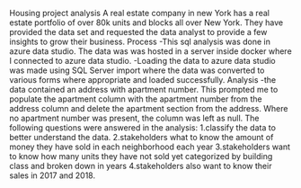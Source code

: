 Housing project analysis
A real estate company in new York has a real estate portfolio of over 80k units and blocks all over New York.  They have provided the data set and requested the data analyst to provide a few insights to grow their business.
Process
-This sql analysis was done in azure data studio. The data was was hosted in a server inside docker where I connected to azure data studio.
-Loading the data to azure data studio was made using SQL Server import where the data was converted to various forms where appropriate and loaded successfully.
Analysis 
-the data contained an address with apartment number. This prompted me to populate the apartment column with the apartment number from the address column and delete the apartment section from the address. 
Where no apartment number was present, the column was left as null.
 The following questions were answered in the analysis:
1.classify the data to better understand the data.
2.stakeholders what to know the amount of money they have sold in each neighborhood each year
3.stakeholders want to know how many units they have not sold yet categorized by building class and broken down in years
4.stakeholders also want to know their sales in 2017 and 2018.

